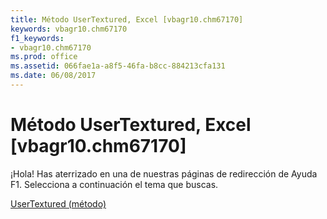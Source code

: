 ```yaml
---
title: Método UserTextured, Excel [vbagr10.chm67170]
keywords: vbagr10.chm67170
f1_keywords:
- vbagr10.chm67170
ms.prod: office
ms.assetid: 066fae1a-a8f5-46fa-b8cc-884213cfa131
ms.date: 06/08/2017
---
```





# Método UserTextured, Excel [vbagr10.chm67170]

¡Hola! Has aterrizado en una de nuestras páginas de redirección de Ayuda F1. Selecciona a continuación el tema que buscas.


 [UserTextured (método)](http://msdn.microsoft.com/library/usertextured-method%28Office.15%29.aspx)


